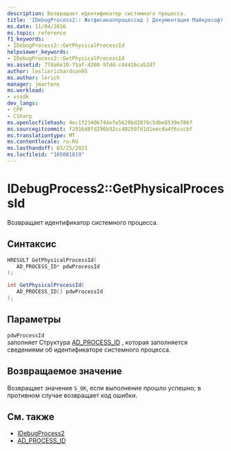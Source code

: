 ```yaml
---
description: Возвращает идентификатор системного процесса.
title: 'IDebugProcess2:: Жетфисикалпроцессид | Документация Майкрософт'
ms.date: 11/04/2016
ms.topic: reference
f1_keywords:
- IDebugProcess2::GetPhysicalProcessId
helpviewer_keywords:
- IDebugProcess2::GetPhysicalProcessId
ms.assetid: 77da6e10-75af-4308-97dd-c44416ca52d7
author: leslierichardson95
ms.author: lerich
manager: jmartens
ms.workload:
- vssdk
dev_langs:
- CPP
- CSharp
ms.openlocfilehash: 4ec1f2340b744efe5620bd2876c5dbe8539e786f
ms.sourcegitcommit: f2916d8fd296b92cc402597d1d1eecda4f6cccbf
ms.translationtype: MT
ms.contentlocale: ru-RU
ms.lasthandoff: 03/25/2021
ms.locfileid: "105081819"
---
```

# <a name="idebugprocess2getphysicalprocessid"></a>IDebugProcess2::GetPhysicalProcessId
Возвращает идентификатор системного процесса.

## <a name="syntax"></a>Синтаксис

```cpp
HRESULT GetPhysicalProcessId(
   AD_PROCESS_ID* pdwProcessId
);
```

```csharp
int GetPhysicalProcessId(
   AD_PROCESS_ID[] pdwProcessId
);
```

## <a name="parameters"></a>Параметры
`pdwProcessId`\
заполняет Структура [AD_PROCESS_ID](../../../extensibility/debugger/reference/ad-process-id.md) , которая заполняется сведениями об идентификаторе системного процесса.

## <a name="return-value"></a>Возвращаемое значение
 Возвращает значение `S_OK`, если выполнение прошло успешно; в противном случае возвращает код ошибки.

## <a name="see-also"></a>См. также
- [IDebugProcess2](../../../extensibility/debugger/reference/idebugprocess2.md)
- [AD_PROCESS_ID](../../../extensibility/debugger/reference/ad-process-id.md)
